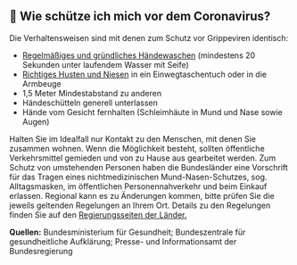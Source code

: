 ## 🧼 Wie schütze ich mich vor dem Coronavirus?

Die Verhaltensweisen sind mit denen zum Schutz vor Grippeviren identisch:

- [Regelmäßiges und gründliches Händewaschen](https://www.infektionsschutz.de/haendewaschen/) (mindestens 20 Sekunden unter laufendem Wasser mit Seife)
- [Richtiges Husten und Niesen](https://www.infektionsschutz.de/haendewaschen/) in ein Einwegtaschentuch oder in die Armbeuge
- 1,5 Meter Mindestabstand zu anderen
- Händeschütteln generell unterlassen
- Hände vom Gesicht fernhalten (Schleimhäute in Mund und Nase sowie Augen)

Halten Sie im Idealfall nur Kontakt zu den Menschen, mit denen Sie zusammen wohnen. Wenn die Möglichkeit besteht, sollten öffentliche Verkehrsmittel gemieden und von zu Hause aus gearbeitet werden.
Zum Schutz von umstehenden Personen haben die Bundesländer eine Vorschrift für das Tragen eines nichtmedizinischen Mund-Nasen-Schutzes, sog. Alltagsmasken, im öffentlichen Personennahverkehr und beim Einkauf erlassen. Regional kann es zu Änderungen kommen, bitte prüfen Sie die jeweils geltenden Regelungen an Ihrem Ort. Details zu den Regelungen finden Sie auf den [Regierungsseiten der Länder.](https://www.bundesregierung.de/breg-de/themen/coronavirus/corona-bundeslaender-1745198)

**Quellen:** Bundesministerium für Gesundheit; Bundeszentrale für gesundheitliche Aufklärung; Presse- und Informationsamt der Bundesregierung
